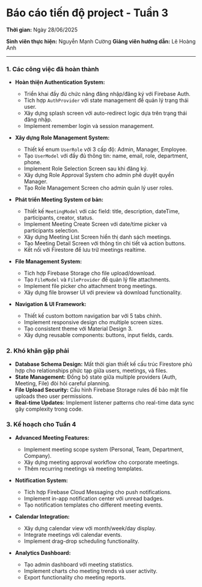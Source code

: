 # Báo cáo tiến độ project - Tuần 3

**Thời gian:** Ngày 28/06/2025

**Sinh viên thực hiện:** Nguyễn Mạnh Cường
**Giảng viên hướng dẫn:** Lê Hoàng Anh

---

### 1. Các công việc đã hoàn thành

*   **Hoàn thiện Authentication System:**
    *   Triển khai đầy đủ chức năng đăng nhập/đăng ký với Firebase Auth.
    *   Tích hợp `AuthProvider` với state management để quản lý trạng thái user.
    *   Xây dựng splash screen với auto-redirect logic dựa trên trạng thái đăng nhập.
    *   Implement remember login và session management.

*   **Xây dựng Role Management System:**
    *   Thiết kế enum `UserRole` với 3 cấp độ: Admin, Manager, Employee.
    *   Tạo `UserModel` với đầy đủ thông tin: name, email, role, department, phone.
    *   Implement Role Selection Screen sau khi đăng ký.
    *   Xây dựng Role Approval System cho admin phê duyệt quyền Manager.
    *   Tạo Role Management Screen cho admin quản lý user roles.

*   **Phát triển Meeting System cơ bản:**
    *   Thiết kế `MeetingModel` với các field: title, description, dateTime, participants, creator, status.
    *   Implement Meeting Create Screen với date/time picker và participants selection.
    *   Xây dựng Meeting List Screen hiển thị danh sách meetings.
    *   Tạo Meeting Detail Screen với thông tin chi tiết và action buttons.
    *   Kết nối với Firestore để lưu trữ meetings realtime.

*   **File Management System:**
    *   Tích hợp Firebase Storage cho file upload/download.
    *   Tạo `FileModel` và `FileProvider` để quản lý file attachments.
    *   Implement file picker cho attachment trong meetings.
    *   Xây dựng file browser UI với preview và download functionality.

*   **Navigation & UI Framework:**
    *   Thiết kế custom bottom navigation bar với 5 tabs chính.
    *   Implement responsive design cho multiple screen sizes.
    *   Tạo consistent theme với Material Design 3.
    *   Xây dựng reusable components: buttons, input fields, cards.

### 2. Khó khăn gặp phải

*   **Database Schema Design:** Mất thời gian thiết kế cấu trúc Firestore phù hợp cho relationships phức tạp giữa users, meetings, và files.
*   **State Management:** Đồng bộ state giữa multiple providers (Auth, Meeting, File) đòi hỏi careful planning.
*   **File Upload Security:** Cấu hình Firebase Storage rules để bảo mật file uploads theo user permissions.
*   **Real-time Updates:** Implement listener patterns cho real-time data sync gây complexity trong code.

### 3. Kế hoạch cho Tuần 4

*   **Advanced Meeting Features:**
    *   Implement meeting scope system (Personal, Team, Department, Company).
    *   Xây dựng meeting approval workflow cho corporate meetings.
    *   Thêm recurring meetings và meeting templates.
    
*   **Notification System:**
    *   Tích hợp Firebase Cloud Messaging cho push notifications.
    *   Implement in-app notification center với unread badges.
    *   Tạo notification templates cho different meeting events.
    
*   **Calendar Integration:**
    *   Xây dựng calendar view với month/week/day display.
    *   Integrate meetings với calendar events.
    *   Implement drag-drop scheduling functionality.
    
*   **Analytics Dashboard:**
    *   Tạo admin dashboard với meeting statistics.
    *   Implement charts cho meeting trends và user activity.
    *   Export functionality cho meeting reports. 
